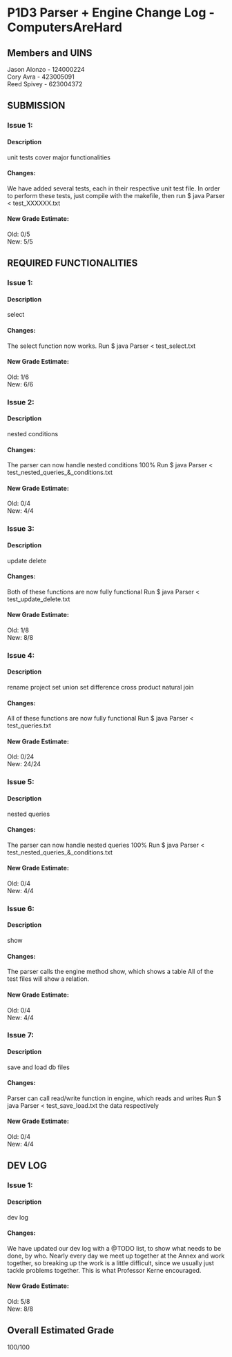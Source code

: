 # P1D3 Parser + Engine Change Log - ComputersAreHard

## Members and UINS
Jason Alonzo - 124000224<br>
Cory Avra - 423005091<br>
Reed Spivey - 623004372


## SUBMISSION

### Issue 1:
#### Description
unit tests cover major functionalities
#### Changes:
We have added several tests, each in their respective unit test file. In order to perform these tests, just compile with the makefile, then run $ java Parser < test_XXXXXX.txt
#### New Grade Estimate: 
Old: 0/5<br>
New: 5/5

## REQUIRED FUNCTIONALITIES

### Issue 1:
#### Description
select
#### Changes:
The select function now works. 
Run $ java Parser < test_select.txt
#### New Grade Estimate:
Old: 1/6<br>
New: 6/6

### Issue 2:
#### Description
nested conditions
#### Changes:
The parser can now handle nested conditions 100%
Run $ java Parser < test_nested_queries_&_conditions.txt
#### New Grade Estimate:
Old: 0/4<br>
New: 4/4

### Issue 3:
#### Description
update delete
#### Changes:
Both of these functions are now fully functional
Run $ java Parser < test_update_delete.txt
#### New Grade Estimate:
Old: 1/8<br>
New: 8/8

### Issue 4:
#### Description
rename project set union set difference cross product natural join
#### Changes:
All of these functions are now fully functional
Run $ java Parser < test_queries.txt
#### New Grade Estimate:
Old: 0/24<br>
New: 24/24

### Issue 5:
#### Description
nested queries
#### Changes:
The parser can now handle nested queries 100%
Run $ java Parser < test_nested_queries_&_conditions.txt
#### New Grade Estimate:
Old: 0/4<br>
New: 4/4

### Issue 6:
#### Description
show
#### Changes:
The parser calls the engine method show, which shows a table
All of the test files will show a relation. 
#### New Grade Estimate:
Old: 0/4<br>
New: 4/4

### Issue 7:
#### Description
save and load db files
#### Changes:
Parser can call read/write function in engine, which reads and writes 
Run $ java Parser < test_save_load.txt
the data respectively
#### New Grade Estimate:
Old: 0/4<br>
New: 4/4

## DEV LOG

### Issue 1:
#### Description
dev log
#### Changes:
We have updated our dev log with a @TODO list, to show what needs to be done, by who. Nearly every day we meet up together at the Annex and work together, so breaking up the work is a little difficult, since we usually just tackle problems together. This is what Professor Kerne encouraged.  
#### New Grade Estimate:
Old: 5/8<br>
New: 8/8

## Overall Estimated Grade
100/100